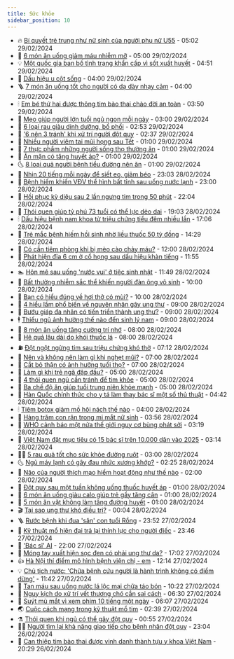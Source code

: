 ```yaml
---
title: Sức khỏe
sidebar_position: 10
---
```


<!-- vnexpress-suc-khoe:START -->
- 🔥 [Bí quyết trẻ trung như nữ sinh của người phụ nữ U55](https://vnexpress.net/bi-quyet-tre-trung-nhu-nu-sinh-cua-nguoi-phu-nu-u55-4716594.html) - 05:02 29/02/2024
- 🥰 [6 món ăn uống giảm máu nhiễm mỡ](https://vnexpress.net/6-mon-an-uong-giam-mau-nhiem-mo-4716602.html) - 05:00 29/02/2024
- 💡 [Một quốc gia ban bố tình trạng khẩn cấp vì sốt xuất huyết](https://vnexpress.net/mot-quoc-gia-ban-bo-tinh-trang-khan-cap-vi-sot-xuat-huyet-4716638.html) - 04:51 29/02/2024
- 🤗 [Dấu hiệu u cột sống](https://vnexpress.net/dau-hieu-u-cot-song-4716589.html) - 04:00 29/02/2024
- 🪜 [7 món ăn uống tốt cho người có dạ dày nhạy cảm](https://vnexpress.net/7-mon-an-uong-tot-cho-nguoi-co-da-day-nhay-cam-4716431.html) - 04:00 29/02/2024
- 🕯 [Em bé thứ hai được thông tim bào thai chào đời an toàn](https://vnexpress.net/em-be-thu-hai-duoc-thong-tim-bao-thai-chao-doi-an-toan-4716517.html) - 03:50 29/02/2024
- 🤭 [Mẹo giúp người lớn tuổi ngủ ngon mỗi ngày](https://vnexpress.net/meo-giup-nguoi-lon-tuoi-ngu-ngon-moi-ngay-4715912.html) - 03:00 29/02/2024
- 👀 [6 loại rau giàu dinh dưỡng, bổ phổi](https://vnexpress.net/6-loai-rau-giau-dinh-duong-bo-phoi-4716389.html) - 02:53 29/02/2024
- 🌋 [&#39;6 nên 3 tránh&#39; khi xử trí người đột quỵ](https://vnexpress.net/6-nen-3-tranh-khi-xu-tri-nguoi-dot-quy-4715601.html) - 02:37 29/02/2024
- 🫶 [Nhiều người viêm tai mũi họng sau Tết](https://vnexpress.net/nhieu-nguoi-viem-tai-mui-hong-sau-tet-4716515.html) - 01:00 29/02/2024
- 🦆 [7 thực phẩm những người sống thọ thường ăn](https://vnexpress.net/7-thuc-pham-nhung-nguoi-song-tho-thuong-an-4716471.html) - 01:00 29/02/2024
- 🚀 [Ăn mặn có tăng huyết áp?](https://vnexpress.net/an-man-co-tang-huyet-ap-4716401.html) - 01:00 29/02/2024
- 🌜 [8 loại quả người bệnh tiểu đường nên ăn](https://vnexpress.net/8-loai-qua-nguoi-benh-tieu-duong-nen-an-4716281.html) - 01:00 29/02/2024
- 🧰 [Nhịn 20 tiếng mỗi ngày để siết eo, giảm béo](https://vnexpress.net/nhin-20-tieng-moi-ngay-de-siet-eo-giam-beo-4714416.html) - 23:03 28/02/2024
- 💫 [Bệnh hiếm khiến VĐV thể hình bất tỉnh sau uống nước lạnh](https://vnexpress.net/benh-hiem-khien-vdv-the-hinh-bat-tinh-sau-uong-nuoc-lanh-4716441.html) - 23:00 28/02/2024
- 🌝 [Hồi phục kỳ diệu sau 2 lần ngưng tim trong 50 phút](https://vnexpress.net/hoi-phuc-ky-dieu-sau-2-lan-ngung-tim-trong-50-phut-4716434.html) - 22:04 28/02/2024
- 🗽 [Thói quen giúp tỷ phú 73 tuổi có thể lực dẻo dai](https://vnexpress.net/thoi-quen-giup-ty-phu-73-tuoi-co-the-luc-deo-dai-4716059.html) - 19:03 28/02/2024
- 🕯 [Dấu hiệu bệnh nam khoa từ triệu chứng tiểu đêm nhiều lần](https://vnexpress.net/dau-hieu-benh-nam-khoa-tu-trieu-chung-tieu-dem-nhieu-lan-4716058.html) - 17:06 28/02/2024
- 🦅 [Trẻ mắc bệnh hiếm hồi sinh nhờ liều thuốc 50 tỷ đồng](https://vnexpress.net/tre-mac-benh-hiem-hoi-sinh-nho-lieu-thuoc-50-ty-dong-4716392.html) - 14:29 28/02/2024
- 🦆 [Có cần tiêm phòng khi bị mèo cào chảy máu?](https://vnexpress.net/co-can-tiem-phong-khi-bi-meo-cao-chay-mau-4716359.html) - 12:00 28/02/2024
- 🎊 [Phát hiện đỉa 6 cm ở cổ họng sau dấu hiệu khàn tiếng](https://vnexpress.net/phat-hien-dia-6-cm-o-co-hong-sau-dau-hieu-khan-tieng-4716419.html) - 11:55 28/02/2024
- 🏊 [Hôn mê sau uống &#39;nước vui&#39; ở tiệc sinh nhật](https://vnexpress.net/hon-me-sau-uong-nuoc-vui-o-tiec-sinh-nhat-4716361.html) - 11:49 28/02/2024
- 📝 [Bất thường nhiễm sắc thể khiến người đàn ông vô sinh](https://vnexpress.net/bat-thuong-nhiem-sac-the-khien-nguoi-dan-ong-vo-sinh-4716386.html) - 10:00 28/02/2024
- 💯 [Bạn có hiểu đúng về hơi thở có mùi?](https://vnexpress.net/ban-co-hieu-dung-ve-hoi-tho-co-mui-4716341.html) - 10:00 28/02/2024
- 🌊 [4 hiểu lầm phổ biến về nguyên nhân gây ung thư](https://vnexpress.net/4-hieu-lam-pho-bien-ve-nguyen-nhan-gay-ung-thu-4716054.html) - 09:00 28/02/2024
- 🚀 [Bướu giáp đa nhân có tiến triển thành ung thư?](https://vnexpress.net/buou-giap-da-nhan-co-tien-trien-thanh-ung-thu-4716339.html) - 09:00 28/02/2024
- 🕴 [Thiếu ngủ ảnh hưởng thế nào đến sinh lý nam](https://vnexpress.net/thieu-ngu-anh-huong-the-nao-den-sinh-ly-nam-4716318.html) - 09:00 28/02/2024
- 🗽 [8 món ăn uống tăng cường trí nhớ](https://vnexpress.net/8-mon-an-uong-tang-cuong-tri-nho-4716323.html) - 08:00 28/02/2024
- 🎡 [Hệ quả lâu dài do khói thuốc lá](https://vnexpress.net/he-qua-lau-dai-do-khoi-thuoc-la-4716224.html) - 08:00 28/02/2024
- ⛽️ [Đột ngột ngừng tim sau triệu chứng khó thở](https://vnexpress.net/dot-ngot-ngung-tim-sau-trieu-chung-kho-tho-4716135.html) - 07:12 28/02/2024
- 🦆 [Nên và không nên làm gì khi nghẹt mũi?](https://vnexpress.net/nen-va-khong-nen-lam-gi-khi-nghet-mui-4716223.html) - 07:00 28/02/2024
- 🤩 [Cắt bỏ thận có ảnh hưởng tuổi thọ?](https://vnexpress.net/cat-bo-than-co-anh-huong-tuoi-tho-4716195.html) - 07:00 28/02/2024
- 🦒 [Làm gì khi trẻ ngã đập đầu?](https://vnexpress.net/lam-gi-khi-tre-nga-dap-dau-4716228.html) - 05:00 28/02/2024
- 💫 [4 thói quen ngủ cần tránh để tim khỏe](https://vnexpress.net/4-thoi-quen-ngu-can-tranh-de-tim-khoe-4716166.html) - 05:00 28/02/2024
- 🐘 [Ba chế độ ăn giúp tuổi trung niên khỏe mạnh](https://vnexpress.net/ba-che-do-an-giup-tuoi-trung-nien-khoe-manh-4715992.html) - 05:00 28/02/2024
- 🚀 [Hàn Quốc chính thức cho y tá làm thay bác sĩ một số thủ thuật](https://vnexpress.net/han-quoc-chinh-thuc-cho-y-ta-lam-thay-bac-si-mot-so-thu-thuat-4716241.html) - 04:42 28/02/2024
- 🕯 [Tiêm botox giảm mồ hôi nách thế nào](https://vnexpress.net/tiem-botox-giam-mo-hoi-nach-the-nao-4716203.html) - 04:00 28/02/2024
- 🦏 [Hàng trăm con rận trong mi mắt nữ sinh](https://vnexpress.net/hang-tram-con-ran-trong-mi-mat-nu-sinh-4716214.html) - 03:56 28/02/2024
- 🦄 [WHO cảnh báo một nửa thế giới nguy cơ bùng phát sởi](https://vnexpress.net/who-canh-bao-mot-nua-the-gioi-nguy-co-bung-phat-soi-4716197.html) - 03:19 28/02/2024
- 🦒 [Việt Nam đặt mục tiêu có 15 bác sĩ trên 10.000 dân vào 2025](https://vnexpress.net/viet-nam-dat-muc-tieu-co-15-bac-si-tren-10-000-dan-vao-2025-4716139.html) - 03:14 28/02/2024
- 👨‍🏫 [5 rau quả tốt cho sức khỏe đường ruột](https://vnexpress.net/5-rau-qua-tot-cho-suc-khoe-duong-ruot-4716006.html) - 03:00 28/02/2024
- 🌜 [Ngủ máy lạnh có gây đau nhức xương khớp?](https://vnexpress.net/ngu-may-lanh-co-gay-dau-nhuc-xuong-khop-4716141.html) - 02:25 28/02/2024
- 🚀 [Não của người thích mạo hiểm hoạt động như thế nào](https://vnexpress.net/nao-cua-nguoi-thich-mao-hiem-hoat-dong-nhu-the-nao-4715999.html) - 02:00 28/02/2024
- 💃 [Đột quỵ sau một tuần không uống thuốc huyết áp](https://vnexpress.net/dot-quy-sau-mot-tuan-khong-uong-thuoc-huyet-ap-4716034.html) - 01:00 28/02/2024
- 💯 [6 món ăn uống giàu calo giúp trẻ gầy tăng cân](https://vnexpress.net/6-mon-an-uong-giau-calo-giup-tre-gay-tang-can-4715896.html) - 01:00 28/02/2024
- 🤔 [5 món ăn vặt không làm tăng đường huyết](https://vnexpress.net/5-mon-an-vat-khong-lam-tang-duong-huyet-4715860.html) - 01:00 28/02/2024
- 🎬 [Tại sao ung thư khó điều trị?](https://vnexpress.net/tai-sao-ung-thu-kho-dieu-tri-4715809.html) - 00:04 28/02/2024
- 🪜 [Rước bệnh khi đua &#39;săn&#39; con tuổi Rồng](https://vnexpress.net/ruoc-benh-khi-dua-san-con-tuoi-rong-4715619.html) - 23:52 27/02/2024
- 🦣 [Kỹ thuật mổ hiện đại trả lại thính lực cho người điếc](https://vnexpress.net/ky-thuat-mo-hien-dai-tra-lai-thinh-luc-cho-nguoi-diec-4715938.html) - 23:46 27/02/2024
- 🧐 [&#39;Bác sĩ&#39; AI](https://vnexpress.net/bac-si-ai-4715714.html) - 22:00 27/02/2024
- 🤡 [Móng tay xuất hiện sọc đen có phải ung thư da?](https://vnexpress.net/mong-tay-xuat-hien-soc-den-co-phai-ung-thu-da-4715325.html) - 17:02 27/02/2024
- 👍 [Hà Nội thí điểm mô hình bệnh viện chị - em](https://vnexpress.net/ha-noi-thi-diem-mo-hinh-benh-vien-chi-em-4715988.html) - 12:14 27/02/2024
- 💡 [Chủ tịch nước: &#39;Chữa bệnh cứu người là hành trình không có điểm dừng&#39;](https://vnexpress.net/chu-tich-nuoc-chua-benh-cuu-nguoi-la-hanh-trinh-khong-co-diem-dung-4716007.html) - 11:42 27/02/2024
- 💯 [Tan máu sau uống nước lá lộc mại chữa táo bón](https://vnexpress.net/tan-mau-sau-uong-nuoc-la-loc-mai-chua-tao-bon-4715859.html) - 10:22 27/02/2024
- 🧠 [Nguy kịch do xử trí vết thương chó cắn sai cách](https://vnexpress.net/nguy-kich-do-xu-tri-vet-thuong-cho-can-sai-cach-4715684.html) - 06:30 27/02/2024
- 🎡 [Suýt mù mắt vì xem phim 10 tiếng một ngày](https://vnexpress.net/suyt-mu-mat-vi-xem-phim-10-tieng-mot-ngay-4715737.html) - 06:07 27/02/2024
- 🌏 [Cuộc cách mạng trong kỹ thuật mổ tim](https://vnexpress.net/cuoc-cach-mang-trong-ky-thuat-mo-tim-4715630.html) - 02:39 27/02/2024
- ⚗️ [Thói quen khi ngủ có thể gây đột quỵ](https://vnexpress.net/thoi-quen-khi-ngu-co-the-gay-dot-quy-4715631.html) - 00:55 27/02/2024
- 👨‍🏫 [Người tìm lại khả năng giao tiếp cho bệnh nhân đột quỵ](https://vnexpress.net/bac-si-tim-lai-kha-nang-giao-tiep-cho-benh-nhan-dot-quy-4715171.html) - 23:04 26/02/2024
- 🤖 [Can thiệp tim bào thai được vinh danh thành tựu y khoa Việt Nam](https://vnexpress.net/can-thiep-tim-bao-thai-duoc-vinh-danh-thanh-tuu-y-khoa-viet-nam-4715615.html) - 20:29 26/02/2024<!-- vnexpress-suc-khoe:END -->
